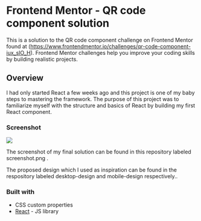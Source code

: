 # Frontend Mentor - QR code component solution

This is a solution to the QR code component challenge on Frontend Mentor found at (https://www.frontendmentor.io/challenges/qr-code-component-iux_sIO_H). Frontend Mentor challenges help you improve your coding skills by building realistic projects. 


## Overview
I had only started React a few weeks ago and this project is one of my baby steps to mastering the framework. The purpose of this project was to familiarize myself with the structure and basics of React by building my first React component.

### Screenshot

![](./screenshot.jpg)

The screenshot of my final solution can be found in this repository labeled screenshot.png .

The proposed design which I used as inspiration can be found in the respository labeled  desktop-design and mobile-design respectively..

### Built with

- CSS custom properties
- [React](https://reactjs.org/) - JS library
